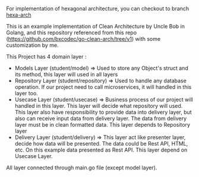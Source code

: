 For implementation of hexagonal architecture, you can checkout to branch [hexa-arch](https://github.com/abdullahaaf/go-clean-arch-crudstudent/tree/hexa-arch)

This is an example implementation of Clean Architecture by Uncle Bob in Golang, and this repository referenced from this repo (https://github.com/bxcodec/go-clean-arch/tree/v1) with some customization by me.

This Project has 4 domain layer :
- Models Layer (student/model) => Used to store any Object's struct and its method, this layer will used in all layers
- Repository Layer (student/repository) => Used to handle any database operation. If our project need to call microservices, it will handled in this layer too.
- Usecase Layer (student/usecase) => Business process of our project will handled in this layer. This layer will decide what repository will used. This layer also have responsibility to provide data into delivery layer, but also can receive input data from delivery layer. The data from delivery layer must be in clean formatted data. This layer depends to Repository layer
- Delivery Layer (student/delivery) => This layer act like presenter layer, decide how data will be presented. The data could be Rest API, HTML, etc. On this example data presented as Rest API. This layer depend on Usecase Layer.

All layer connected through main.go file (except model layer).